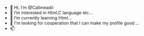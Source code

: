 - 👋 Hi, I’m @Callmeadii
- 👀 I’m interested in Html,C language etc...
- 🌱 I’m currently learning Html...
- 💞️ I'm looking for cooperation that I can make my profile good ...
- 📫  

<!---
Callmeadii/Callmeadii is a ✨ special ✨ repository because its `README.md` (this file) appears on your GitHub profile.
You can click the Preview link to take a look at your changes.
--->
